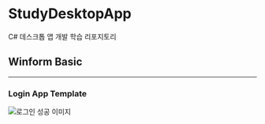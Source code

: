 # StudyDesktopApp
C# 데스크톱 앱 개발 학습 리포지토리

## Winform Basic
----------------

### Login App Template
![로그인 성공 이미지]()

